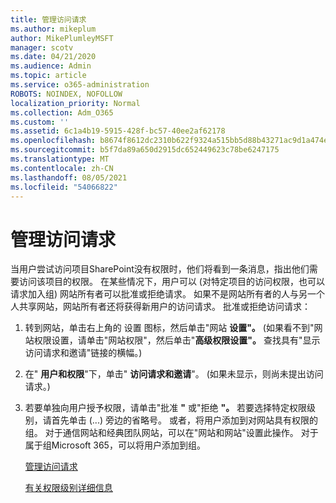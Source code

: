 ```yaml
---
title: 管理访问请求
ms.author: mikeplum
author: MikePlumleyMSFT
manager: scotv
ms.date: 04/21/2020
ms.audience: Admin
ms.topic: article
ms.service: o365-administration
ROBOTS: NOINDEX, NOFOLLOW
localization_priority: Normal
ms.collection: Adm_O365
ms.custom: ''
ms.assetid: 6c1a4b19-5915-428f-bc57-40ee2af62178
ms.openlocfilehash: b8674f8612dc2310b622f9324a515bb5d88b43271ac9d1a474eefa1be3cae750
ms.sourcegitcommit: b5f7da89a650d2915dc652449623c78be6247175
ms.translationtype: MT
ms.contentlocale: zh-CN
ms.lasthandoff: 08/05/2021
ms.locfileid: "54066822"
---
```

# <a name="manage-access-requests"></a>管理访问请求

当用户尝试访问项目SharePoint没有权限时，他们将看到一条消息，指出他们需要访问该项目的权限。 在某些情况下，用户可以 (对特定项目的访问权限，也可以请求加入组) 网站所有者可以批准或拒绝请求。 如果不是网站所有者的人与另一个人共享网站，网站所有者还将获得新用户的访问请求。 批准或拒绝访问请求：
  
1. 转到网站，单击右上角的 设置 图标，然后单击"网站 **设置"。**  (如果看不到"网站权限设置，请单击"网站权限"，然后单击"**高级权限设置"。** 查找具有"显示访问请求和邀请"链接的横幅。) 
    
2. 在" **用户和权限**"下，单击" **访问请求和邀请**"。  (如果未显示，则尚未提出访问请求。) 
    
3. 若要单独向用户授予权限，请单击"批准 **"** 或"拒绝 **"。** 若要选择特定权限级别，请首先单击 (...) 旁边的省略号。 或者，将用户添加到对网站具有权限的组。 对于通信网站和经典团队网站，可以在"网站和网站"设置此操作。 对于属于组Microsoft 365，可以将用户添加到组。
    
    [管理访问请求 ](https://go.microsoft.com/fwlink/?linkid=2008747)
    
    [有关权限级别详细信息](https://go.microsoft.com/fwlink/?linkid=867071)
    

